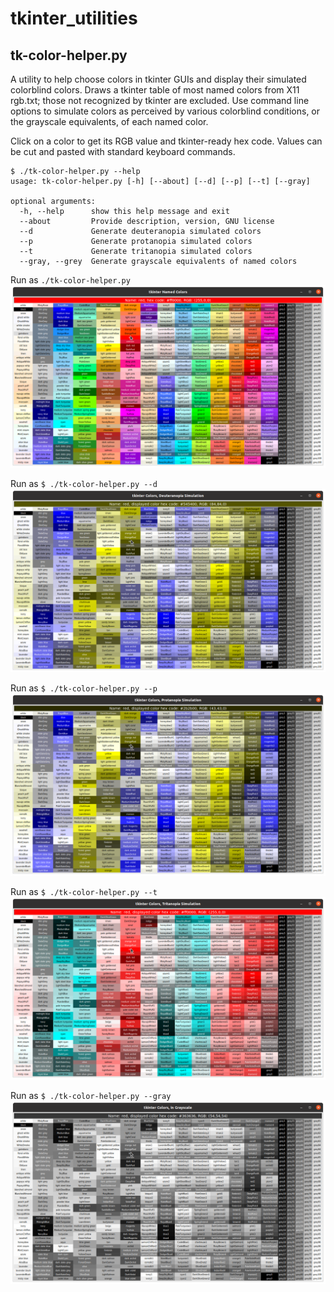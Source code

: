 # tkinter_utilities
## tk-color-helper.py
A utility to help choose colors in tkinter GUIs and display their simulated colorblind colors.
Draws a tkinter table of most named colors from X11 rgb.txt; those not recognized by tkinter are excluded.
Use command line options to simulate colors as perceived by various colorblind conditions,
or the grayscale equivalents, of each named color. 

Click on a color to get its RGB value and tkinter-ready hex code. Values can be cut and pasted with standard keyboard commands.
```
$ ./tk-color-helper.py --help
usage: tk-color-helper.py [-h] [--about] [--d] [--p] [--t] [--gray]

optional arguments:
  -h, --help      show this help message and exit
  --about         Provide description, version, GNU license
  --d             Generate deuteranopia simulated colors
  --p             Generate protanopia simulated colors
  --t             Generate tritanopia simulated colors
  --gray, --grey  Generate grayscale equivalents of named colors
```
Run as `./tk-color-helper.py`
![named-colors](images/tkinter_colors.png)

Run as `$ ./tk-color-helper.py --d`
![deuteranopeia-simulated-colors](images/deuteranopia_sim.png)

Run as `$ ./tk-color-helper.py --p`
![protanopia-simulated-colors](images/protanopia_sim.png)

Run as `$ ./tk-color-helper.py --t`
![tritanopia-simulated-colors](images/tritanopia_sim.png)

Run as `$ ./tk-color-helper.py --gray`
![grayscale-tk-colors](images/grayscale.png)
